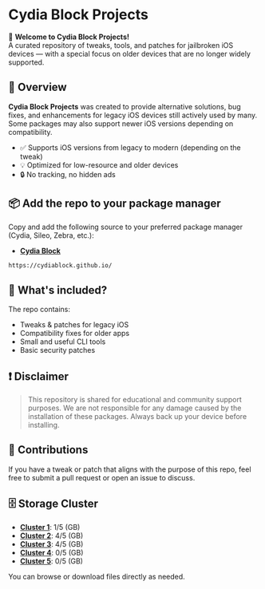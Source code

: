 # Cydia Block Projects

👋 **Welcome to Cydia Block Projects!**  
A curated repository of tweaks, tools, and patches for jailbroken iOS devices — with a special focus on older devices that are no longer widely supported.

## 🌟 Overview
**Cydia Block Projects** was created to provide alternative solutions, bug fixes, and enhancements for legacy iOS devices still actively used by many. Some packages may also support newer iOS versions depending on compatibility.

- ✅ Supports iOS versions from legacy to modern (depending on the tweak)
- 💡 Optimized for low-resource and older devices
- 🔒 No tracking, no hidden ads

## 📦 Add the repo to your package manager

Copy and add the following source to your preferred package manager (Cydia, Sileo, Zebra, etc.):
* [**Cydia Block**](https://cydiablock.github.io/)
```bash
https://cydiablock.github.io/
```

## 📁 What's included?

The repo contains:

- Tweaks & patches for legacy iOS
- Compatibility fixes for older apps
- Small and useful CLI tools
- Basic security patches

## ❗ Disclaimer

> This repository is shared for educational and community support purposes. We are not responsible for any damage caused by the installation of these packages. Always back up your device before installing.

## 💬 Contributions

If you have a tweak or patch that aligns with the purpose of this repo, feel free to submit a pull request or open an issue to discuss.

## 🗄️ Storage Cluster

* [**Cluster 1**](https://github.com/CydiaBlock/package_debian_A1): 1/5 (GB)
* [**Cluster 2**](https://github.com/CydiaBlock/package_debian_A2): 4/5 (GB)
* [**Cluster 3**](https://github.com/CydiaBlock/package_debian_A3): 4/5 (GB)
* [**Cluster 4**](https://github.com/CydiaBlock/package_debian_A4): 0/5 (GB)
* [**Cluster 5**](https://github.com/CydiaBlock/package_debian_A5): 0/5 (GB)

You can browse or download files directly as needed.
